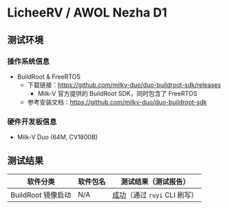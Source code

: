 # LicheeRV / AWOL Nezha D1

## 测试环境

### 操作系统信息

- BuildRoot & FreeRTOS
  - 下载链接：https://github.com/milkv-duo/duo-buildroot-sdk/releases
    - Milk-V 官方提供的 BuildRoot SDK，同时包含了 FreeRTOS
  - 参考安装文档：https://github.com/milkv-duo/duo-buildroot-sdk

### 硬件开发板信息

- Milk-V Duo (64M, CV1800B)

## 测试结果

| 软件分类           | 软件包名 | 测试结果（测试报告）                |
|----------------|----------|-----------------------------|
| BuildRoot 镜像启动 | N/A      | [成功][Duo]（通过 `ruyi` CLI 刷写） |

[Duo]: https://gitee.com/yunxiangluo/ruyisdk-test/blob/master/20240116/MilkV-Duo-%E9%95%9C%E5%83%8F%E5%88%B7%E5%86%99%E6%B5%8B%E8%AF%95.md